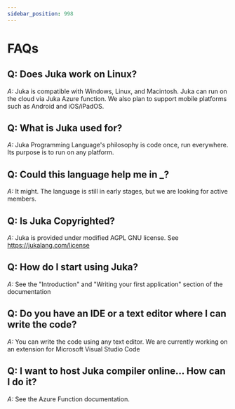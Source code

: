 ```yaml
---
sidebar_position: 998
---
```


# FAQs

## Q: Does Juka work on Linux?
*A:* Juka is compatible with Windows, Linux, and Macintosh.
Juka can run on the cloud via Juka Azure function. 
We also plan to support mobile platforms such as Android and iOS/iPadOS.


## Q: What is Juka used for?
*A:* Juka Programming Language's philosophy is code once, run everywhere.
Its purpose is to run on any platform. 

## Q: Could this language help me in _?
*A:* It might. The language is still in early stages, but we are looking for active members.

## Q: Is Juka Copyrighted?
*A:* Juka is provided under modified AGPL GNU license. See https://jukalang.com/license

## Q: How do I start using Juka?
*A:* See the "Introduction" and "Writing your first application" section of the documentation

## Q: Do you have an IDE or a text editor where I can write the code?
*A:* You can write the code using any text editor. 
We are currently working on an extension for Microsoft Visual Studio Code

## Q: I want to host Juka compiler online... How can I do it?
*A:* See the Azure Function documentation.